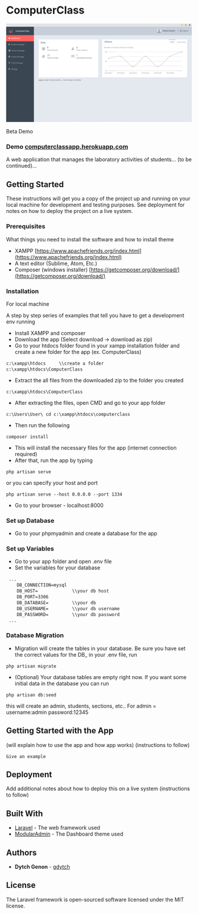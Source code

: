 # ComputerClass

![demo](https://github.com/gdytch/CL/blob/master/resources/assets/images/demo.PNG)

Beta Demo
### Demo [computerclassapp.herokuapp.com](https://computerclassapp.herokuapp.com)

A web application that manages the laboratory activities of students... (to be continued)...


## Getting Started

These instructions will get you a copy of the project up and running on your local machine for development and testing purposes. See deployment for notes on how to deploy the project on a live system.

### Prerequisites

What things you need to install the software and how to install theme

- XAMPP [https://www.apachefriends.org/index.html](https://www.apachefriends.org/index.html)
- A text editor (Sublime, Atom, Etc.)
- Composer (windows installer) [https://getcomposer.org/download/](https://getcomposer.org/download/)



### Installation

For local machine

A step by step series of examples that tell you have to get a development env running

 - Install XAMPP and composer
 - Download the app (Select download -> download as zip)
 - Go to your htdocs folder found in your xampp installation folder and create a new folder for the app (ex. ComputerClass)
```
c:\xampp\htdocs     \\create a folder     c:\xampp\htdocs\ComputerClass
```
- Extract the all files from the downloaded zip to the folder you created
```
c:\xampp\htdocs\ComputerClass
```
 - After extracting the files, open CMD and go to your app folder
```
c:\Users\User\ cd c:\xampp\htdocs\computerclass
```
 - Then run the following
 ```
composer install
 ```
 - This will install the necessary files for the app (internet connection required)
 - After that, run the app by typing
 ```
php artisan serve
 ```
 or you can specify your host and port
 ```
php artisan serve --host 0.0.0.0 --port 1334
 ```
 - Go to your browser - localhost:8000

### Set up Database

 - Go to your phpmyadmin and create a database for the app

### Set up Variables

 - Go to your app folder and open .env file
 - Set the variables for your database
 ```
  ...
     DB_CONNECTION=mysql
     DB_HOST=             \\your db host
     DB_PORT=3306
     DB_DATABASE=         \\your db
     DB_USERNAME=         \\your db username
     DB_PASSWORD=         \\your db password
  ...
 ```


### Database Migration

 - Migration will create the tables in your database. Be sure you have set the correct values for the DB_ in your .env file, run
```
php artisan migrate
```
 - (Optional) Your database tables are empty right now. If you want some initial data in the database you can run
 ```
 php artisan db:seed
 ```
 this will create an admin, students, sections, etc..
 For admin = username:admin      password:12345

## Getting Started with the App

(will explain how to use the app and how app works)
(instructions to follow)

```
Give an example
```


## Deployment

Add additional notes about how to deploy this on a live system
(instructions to follow)

## Built With

* [Laravel](https://laravel.com/docs/5.5) - The web framework used
* [ModularAdmin](https://github.com/modularcode/modular-admin-html) - The Dashboard theme used



## Authors

* **Dytch Genon** - [gdytch](https://github.com/gdytch)

## License

The Laravel framework is open-sourced software licensed under the MIT license.
